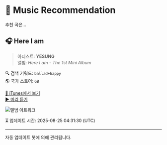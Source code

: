 
# 🎵 Music Recommendation

추천 곡은...

## 🎧 Here I am  
> 아티스트: **YESUNG**  
> 앨범: _Here I am - The 1st Mini Album_  

🔍 검색 키워드: `ballad+happy`  
🌎 국가 스토어: `GB`

[🔗 iTunes에서 보기](https://music.apple.com/gb/album/here-i-am/1103758202?i=1103758546&uo=4)  
[▶️ 미리 듣기](https://audio-ssl.itunes.apple.com/itunes-assets/AudioPreview115/v4/f0/6e/37/f06e3784-34b7-1b22-11b6-52141a3ecd86/mzaf_637642322846836060.plus.aac.p.m4a)

![앨범 아트워크](https://is1-ssl.mzstatic.com/image/thumb/Music115/v4/25/bd/c0/25bdc0fe-b3ce-1753-c1b8-8a3f12b82bdc/d1.jpg/100x100bb.jpg)

⏳ 업데이트 시간: 2025-08-25 04:31:30 (UTC)

---
자동 업데이트 봇에 의해 관리됩니다.
